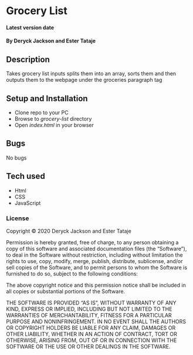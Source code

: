 # Grocery List

#### Latest version date

#### By Deryck Jackson and Ester Tataje

## Description

Takes grocery list inputs splits them into an array, sorts them and then outputs them to the webpage under the groceries paragraph tag

## Setup and Installation

* Clone repo to your PC
* Browse to _grocery-list_ directory
* Open _index.html_ in your browser

## Bugs

No bugs

## Tech used

* Html
* CSS
* JavaScript

### License

Copyright © 2020 Deryck Jackson and Ester Tataje

Permission is hereby granted, free of charge, to any person obtaining a copy of this software and associated documentation files (the “Software”), to deal in the Software without restriction, including without limitation the rights to use, copy, modify, merge, publish, distribute, sublicense, and/or sell copies of the Software, and to permit persons to whom the Software is furnished to do so, subject to the following conditions:

The above copyright notice and this permission notice shall be included in all copies or substantial portions of the Software.

THE SOFTWARE IS PROVIDED “AS IS”, WITHOUT WARRANTY OF ANY KIND, EXPRESS OR IMPLIED, INCLUDING BUT NOT LIMITED TO THE WARRANTIES OF MERCHANTABILITY, FITNESS FOR A PARTICULAR PURPOSE AND NONINFRINGEMENT. IN NO EVENT SHALL THE AUTHORS OR COPYRIGHT HOLDERS BE LIABLE FOR ANY CLAIM, DAMAGES OR OTHER LIABILITY, WHETHER IN AN ACTION OF CONTRACT, TORT OR OTHERWISE, ARISING FROM, OUT OF OR IN CONNECTION WITH THE SOFTWARE OR THE USE OR OTHER DEALINGS IN THE SOFTWARE.